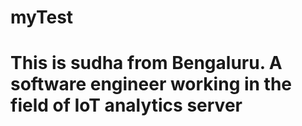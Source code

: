 # myTest
# This is sudha from Bengaluru. A software engineer working in the field of IoT analytics server

